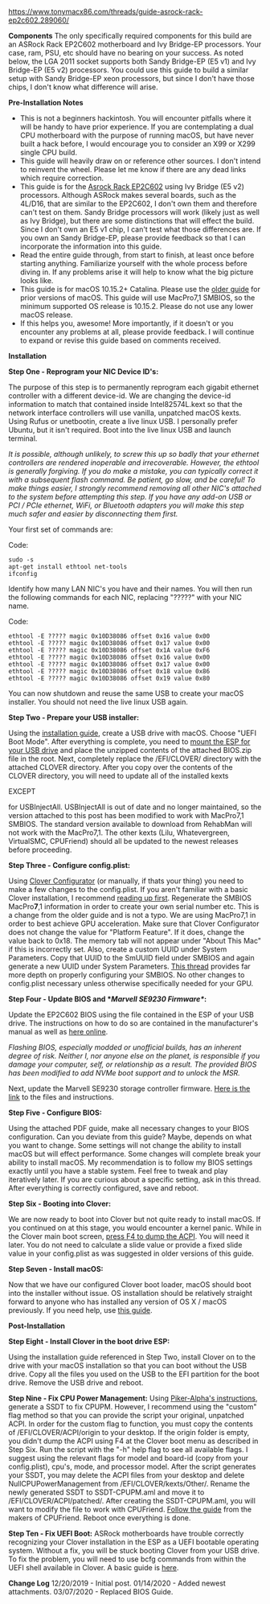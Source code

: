 https://www.tonymacx86.com/threads/guide-asrock-rack-ep2c602.289060/

**Components**
The only specifically required components for this build are an ASRock Rack EP2C602 motherboard and Ivy Bridge-EP processors. Your case, ram, PSU, etc should have no bearing on your success. As noted below, the LGA 2011 socket supports both Sandy Bridge-EP (E5 v1) and Ivy Bridge-EP (E5 v2) processors. You could use this guide to build a similar setup with Sandy Bridge-EP xeon processors, but since I don't have those chips, I don't know what difference will arise.

**Pre-Installation Notes**

- This is not a beginners hackintosh. You will encounter pitfalls where it will be handy to have prior experience. If you are contemplating a dual CPU motherboard with the purpose of running macOS, but have never built a hack before, I would encourage you to consider an X99 or X299 single CPU build.
- This guide will heavily draw on or reference other sources. I don't intend to reinvent the wheel. Please let me know if there are any dead links which require correction.
- This guide is for the [Asrock Rack EP2C602](http://www.asrockrack.com/general/productdetail.asp?Model=EP2C602#Specifications) using Ivy Bridge (E5 v2) processors. Although ASRock makes several boards, such as the 4L/D16, that are similar to the EP2C602, I don't own them and therefore can't test on them. Sandy Bridge processors will work (likely just as well as Ivy Bridge), but there are some distinctions that will effect the build. Since I don't own an E5 v1 chip, I can't test what those differences are. If you own an Sandy Bridge-EP, please provide feedback so that I can incorporate the information into this guide.
- Read the entire guide through, from start to finish, at least once before starting anything. Familiarize yourself with the whole process before diving in. If any problems arise it will help to know what the big picture looks like.
- This guide is for macOS 10.15.2+ Catalina. Please use the [older guide](https://www.tonymacx86.com/threads/deprecated-asrock-rack-ep2c602-install-guide-for-sierra-and-high-sierra.245421/) for prior versions of macOS. This guide will use MacPro7,1 SMBIOS, so the minimum supported OS release is 10.15.2. Please do not use any lower macOS release.
- If this helps you, awesome! More importantly, if it doesn't or you encounter any problems at all, please provide feedback. I will continue to expand or revise this guide based on comments received.

**Installation**

**Step One - Reprogram your NIC Device ID's:**

The purpose of this step is to permanently reprogram each gigabit ethernet controller with a different device-id. We are changing the device-id information to match that contained inside Intel82574L.kext so that the network interface controllers will use vanilla, unpatched macOS kexts. Using Rufus or unetbootin, create a live linux USB. I personally prefer Ubuntu, but it isn't required. Boot into the live linux USB and launch terminal.

*It is possible, although unlikely, to screw this up so badly that your ethernet controllers are rendered inoperable and irrecoverable. However, the ethtool is generally forgiving. If you do make a mistake, you can typically correct it with a subsequent flash command. Be patient, go slow, and be careful! To make things easier, I strongly recommend removing all other NIC's attached to the system before attempting this step. If you have any add-on USB or PCI / PCIe ethernet, WiFi, or Bluetooth adapters you will make this step much safer and easier by disconnecting them first.*

Your first set of commands are:

Code:

```
sudo -s
apt-get install ethtool net-tools
ifconfig
```

Identify how many LAN NIC's you have and their names. You will then run the following commands for each NIC, replacing "?????" with your NIC name.

Code:

```
ethtool -E ????? magic 0x10D38086 offset 0x16 value 0x00
ethtool -E ????? magic 0x10D38086 offset 0x17 value 0x00
ethtool -E ????? magic 0x10D38086 offset 0x1A value 0xF6
ethtool -E ????? magic 0x10D38086 offset 0x16 value 0x00
ethtool -E ????? magic 0x10D38086 offset 0x17 value 0x00
ethtool -E ????? magic 0x10D38086 offset 0x18 value 0x86
ethtool -E ????? magic 0x10D38086 offset 0x19 value 0x80
```

You can now shutdown and reuse the same USB to create your macOS installer. You should not need the live linux USB again.



**Step Two - Prepare your USB installer:**

Using the [installation guide](https://www.tonymacx86.com/threads/unibeast-install-macos-sierra-on-any-supported-intel-based-pc.200564/), create a USB drive with macOS. Choose "UEFI Boot Mode". After everything is complete, you need to [mount the ESP for your USB drive](https://www.tonymacx86.com/threads/how-to-mount-efi-partition.174321/) and place the unzipped contents of the attached BIOS.zip file in the root. Next, completely replace the /EFI/CLOVER/ directory with the attached CLOVER directory. After you copy over the contents of the CLOVER directory, you will need to update all of the installed kexts 

EXCEPT

 for USBInjectAll. USBInjectAll is out of date and no longer maintained, so the version attached to this post has been modified to work with MacPro7,1 SMBIOS. The standard version available to download from RehabMan will not work with the MacPro7,1. The other kexts (Lilu, Whatevergreen, VirtualSMC, CPUFriend) should all be updated to the newest releases before proceeding.



**Step Three - Configure config.plist:**

Using [Clover Configurator](http://mackie100projects.altervista.org/) (or manually, if thats your thing) you need to make a few changes to the config.plist. If you aren't familiar with a basic Clover installation, I recommend [reading up first](https://clover-wiki.zetam.org/Configuration). Regenerate the SMBIOS MacPro**7**,1 information in order to create your own serial number etc. This is a change from the older guide and is not a typo. We are using MacPro7,1 in order to best achieve GPU acceleration. Make sure that Clover Configurator does not change the value for "Platform Feature". If it does, change the value back to 0x18. The memory tab will not appear under "About This Mac" if this is incorrectly set. Also, create a custom UUID under System Parameters. Copy that UUID to the SmUUID field under SMBIOS and again generate a new UUID under System Parameters. [This thread](https://www.tonymacx86.com/threads/guide-how-to-configure-your-systems-smbios-correctly.198155/) provides far more depth on properly configuring your SMBIOS. No other changes to config.plist necessary unless otherwise specifically needed for your GPU.



**Step Four - Update BIOS and \**Marvell SE9230 Firmware\**:**

Update the EP2C602 BIOS using the file contained in the ESP of your USB drive. The instructions on how to do so are contained in the manufacturer's manual as well as [here online](http://www.asrockrack.com/support/faq.asp#InstantFlash).

*Flashing BIOS, especially modded or unofficial builds, has an inherent degree of risk. Neither I, nor anyone else on the planet, is responsible if you damage your computer, self, or relationship as a result. The provided BIOS has been modified to add NVMe boot support and to unlock the MSR.*

Next, update the Marvell SE9230 storage controller firmware. [Here is the link](http://www.asrockrack.com/support/faq.asp#InstantFlash) to the files and instructions.



**Step Five - Configure BIOS:**

Using the attached PDF guide, make all necessary changes to your BIOS configuration. Can you deviate from this guide? Maybe, depends on what you want to change. Some settings will not change the ability to install macOS but will effect performance. Some changes will complete break your ability to install macOS. My recommendation is to follow my BIOS settings exactly until you have a stable system. Feel free to tweak and play iteratively later. If you are curious about a specific setting, ask in this thread. After everything is correctly configured, save and reboot.



**Step Six - Booting into Clover:**

We are now ready to boot into Clover but not quite ready to install macOS. If you continued on at this stage, you would encounter a kernel panic. While in the Clover main boot screen, [press F4 to dump the ACPI](https://www.tonymacx86.com/threads/pressing-f4-when-booting-clover.140954/#post-867355). You will need it later. You do not need to calculate a slide value or provide a fixed slide value in your config.plist as was suggested in older versions of this guide.



**Step Seven - Install macOS:**

Now that we have our configured Clover boot loader, macOS should boot into the installer without issue. OS installation should be relatively straight forward to anyone who has installed any version of OS X / macOS previously. If you need help, use [this guide](https://www.tonymacx86.com/threads/unibeast-install-macos-sierra-on-any-supported-intel-based-pc.200564/#install).


**Post-Installation**

**Step Eight - Install Clover in the boot drive ESP:**

Using the installation guide referenced in Step Two, install Clover on to the drive with your macOS installation so that you can boot without the USB drive. Copy all the files you used on the USB to the EFI partition for the boot drive. Remove the USB drive and reboot.

**Step Nine - Fix CPU Power Management:**
Using [Piker-Alpha's instructions](https://github.com/Piker-Alpha/ssdtPRGen.sh), generate a SSDT to fix CPUPM. However, I recommend using the "custom" flag method so that you can provide the script your original, unpatched ACPI. In order for the custom flag to function, you must copy the contents of /EFI/CLOVER/ACPI/origin to your desktop. If the origin folder is empty, you didn't dump the ACPI using F4 at the Clover boot menu as described in Step Six. Run the script with the "-h" help flag to see all available flags. I suggest using the relevant flags for model and board-id (copy from your config.plist), cpu's, mode, and processor model. After the script generates your SSDT, you may delete the ACPI files from your desktop and delete NullCPUPowerManagement from /EFI/CLOVER/kexts/Other/. Rename the newly generated SSDT to SSDT-CPUPM.aml and move it to /EFI/CLOVER/ACPI/patched/. After creating the SSDT-CPUPM.aml, you will want to modify the file to work with CPUFriend. [Follow the guide](https://github.com/acidanthera/CPUFriend/blob/master/Instructions.md) from the makers of CPUFriend. Reboot once everything is done.

**Step Ten - Fix UEFI Boot:**
ASRock motherboards have trouble correctly recognizing your Clover installation in the ESP as a UEFI bootable operating system. Without a fix, you will be stuck booting Clover from your USB drive. To fix the problem, you will need to use bcfg commands from within the UEFI shell available in Clover. A basic guide is [here](https://www.tonymacx86.com/threads/anyone-with-asrock-z77-pro3-motherboard.176172/#post-1130914).

**Change Log**
12/20/2019 - Initial post.
01/14/2020 - Added newest attachments.
03/07/2020 - Replaced BIOS Guide.
